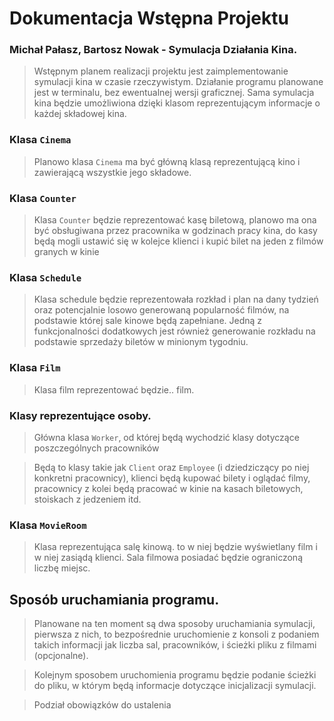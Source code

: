 # Dokumentacja Wstępna Projektu

### Michał Pałasz, Bartosz Nowak - Symulacja Działania Kina.

> Wstępnym planem realizacji projektu jest zaimplementowanie symulacji kina w czasie rzeczywistym. Działanie programu planowane jest w terminalu, bez ewentualnej wersji graficznej. Sama symulacja kina będzie umożliwiona dzięki klasom reprezentującym informacje o każdej składowej kina.

### Klasa ``Cinema``

> Planowo klasa ``Cinema`` ma być główną klasą reprezentującą kino i zawierającą wszystkie jego składowe.

### Klasa ``Counter``

> Klasa ``Counter`` będzie reprezentować kasę biletową, planowo ma ona być obsługiwana przez pracownika w godzinach pracy kina, do kasy będą mogli ustawić się w kolejce klienci i kupić bilet na jeden z filmów granych w kinie

### Klasa ``Schedule``

> Klasa schedule będzie reprezentowała rozkład i plan na dany tydzień oraz potencjalnie losowo generowaną popularność filmów, na podstawie której sale kinowe będą zapełniane. Jedną z funkcjonalności dodatkowych jest również generowanie rozkładu na podstawie sprzedaży biletów w minionym tygodniu.

### Klasa ``Film``

> Klasa film reprezentować będzie.. film.

### Klasy reprezentujące osoby.

> Główna klasa ``Worker``, od której będą wychodzić klasy dotyczące poszczególnych pracowników

> Będą to klasy takie jak ``Client`` oraz ``Employee`` (i dziedziczący po niej konkretni pracownicy), klienci będą kupować bilety i oglądać filmy, pracownicy z kolei będą pracować w kinie na kasach biletowych, stoiskach z jedzeniem itd.

### Klasa ``MovieRoom``

> Klasa reprezentująca salę kinową. to w niej będzie wyświetlany film i w niej zasiądą klienci. Sala filmowa posiadać będzie ograniczoną liczbę miejsc.

## Sposób uruchamiania programu.

> Planowane na ten moment są dwa sposoby uruchamiania symulacji, pierwsza z nich, to bezpośrednie uruchomienie z konsoli z podaniem takich informacji jak liczba sal, pracowników, i ścieżki pliku z filmami (opcjonalne).

> Kolejnym sposobem uruchomienia programu będzie podanie ścieżki do pliku, w którym będą informacje dotyczące inicjalizacji symulacji.

> Podział obowiązków do ustalenia

